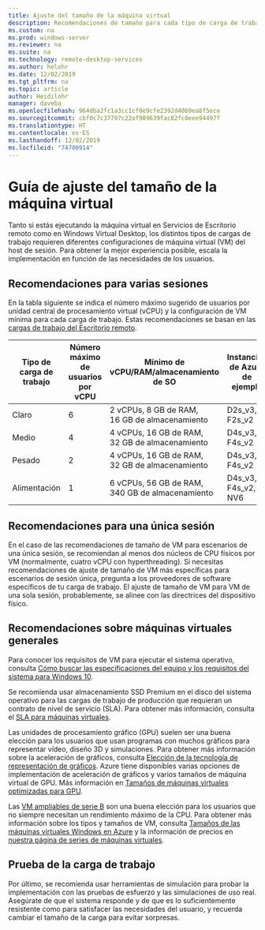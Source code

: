 ```yaml
---
title: Ajuste del tamaño de la máquina virtual
description: Recomendaciones de tamaño para cada tipo de carga de trabajo.
ms.custom: na
ms.prod: windows-server
ms.reviewer: na
ms.suite: na
ms.technology: remote-desktop-services
ms.author: helohr
ms.date: 12/02/2019
ms.tgt_pltfrm: na
ms.topic: article
author: Heidilohr
manager: daveba
ms.openlocfilehash: 964dba2fc1a3cc1cf0e9cfe2392d40b9ea8f5ece
ms.sourcegitcommit: cbf0c7c37797c22af989639fac82fc0eee94497f
ms.translationtype: HT
ms.contentlocale: es-ES
ms.lasthandoff: 12/02/2019
ms.locfileid: "74700914"
---
```

# <a name="virtual-machine-sizing-guidance"></a>Guía de ajuste del tamaño de la máquina virtual

Tanto si estás ejecutando la máquina virtual en Servicios de Escritorio remoto como en Windows Virtual Desktop, los distintos tipos de cargas de trabajo requieren diferentes configuraciones de máquina virtual (VM) del host de sesión. Para obtener la mejor experiencia posible, escala la implementación en función de las necesidades de los usuarios.

## <a name="multi-session-recommendations"></a>Recomendaciones para varias sesiones

En la tabla siguiente se indica el número máximo sugerido de usuarios por unidad central de procesamiento virtual (vCPU) y la configuración de VM mínima para cada carga de trabajo. Estas recomendaciones se basan en las [cargas de trabajo del Escritorio remoto](remote-desktop-workloads.md).

| Tipo de carga de trabajo | Número máximo de usuarios por vCPU | Mínimo de vCPU/RAM/almacenamiento de SO | Instancias de Azure de ejemplo | Almacenamiento mínimo del contenedor de perfiles |
| --- | --- | --- | --- | --- |
| Claro | 6 | 2 vCPUs, 8 GB de RAM, 16 GB de almacenamiento | D2s_v3, F2s_v2 | 30 GB |
| Medio | 4 | 4 vCPUs, 16 GB de RAM, 32 GB de almacenamiento | D4s_v3, F4s_v2 | 30 GB |
| Pesado | 2 | 4 vCPUs, 16 GB de RAM, 32 GB de almacenamiento | D4s_v3, F4s_v2 | 30 GB |
| Alimentación | 1 | 6 vCPUs, 56 GB de RAM, 340 GB de almacenamiento | D4s_v3, F4s_v2, NV6 | 30 GB |

## <a name="single-session-recommendations"></a>Recomendaciones para una única sesión

En el caso de las recomendaciones de tamaño de VM para escenarios de una única sesión, se recomiendan al menos dos núcleos de CPU físicos por VM (normalmente, cuatro vCPU con hyperthreading). Si necesitas recomendaciones de ajuste de tamaño de VM más específicas para escenarios de sesión única, pregunta a los proveedores de software específicos de tu carga de trabajo. El ajuste de tamaño de VM para VM de una sola sesión, probablemente, se alinee con las directrices del dispositivo físico.

## <a name="general-virtual-machine-recommendations"></a>Recomendaciones sobre máquinas virtuales generales

Para conocer los requisitos de VM para ejecutar el sistema operativo, consulta [Cómo buscar las especificaciones del equipo y los requisitos del sistema para Windows 10](https://www.microsoft.com/windows/windows-10-specifications).

Se recomienda usar almacenamiento SSD Premium en el disco del sistema operativo para las cargas de trabajo de producción que requieran un contrato de nivel de servicio (SLA). Para obtener más información, consulta el [SLA para máquinas virtuales](https://azure.microsoft.com/support/legal/sla/virtual-machines/v1_8/).

Las unidades de procesamiento gráfico (GPU) suelen ser una buena elección para los usuarios que usan programas con muchos gráficos para representar vídeo, diseño 3D y simulaciones. Para obtener más información sobre la aceleración de gráficos, consulta [Elección de la tecnología de representación de gráficos](rds-graphics-virtualization.md). Azure tiene disponibles varias opciones de implementación de aceleración de gráficos y varios tamaños de máquina virtual de GPU. Más información en [Tamaños de máquinas virtuales optimizadas para GPU](https://docs.microsoft.com/azure/virtual-machines/windows/sizes-gpu).

Las [VM ampliables de serie B](https://docs.microsoft.com/azure/virtual-machines/windows/b-series-burstable) son una buena elección para los usuarios que no siempre necesitan un rendimiento máximo de la CPU. Para obtener más información sobre los tipos y tamaños de VM, consulta [Tamaños de las máquinas virtuales Windows en Azure](https://docs.microsoft.com/azure/virtual-machines/windows/sizes) y la información de precios en [nuestra página de series de máquinas virtuales](https://azure.microsoft.com/pricing/details/virtual-machines/series/).

## <a name="test-your-workload"></a>Prueba de la carga de trabajo

Por último, se recomienda usar herramientas de simulación para probar la implementación con las pruebas de esfuerzo y las simulaciones de uso real. Asegúrate de que el sistema responde y de que es lo suficientemente resistente como para satisfacer las necesidades del usuario, y recuerda cambiar el tamaño de la carga para evitar sorpresas.
